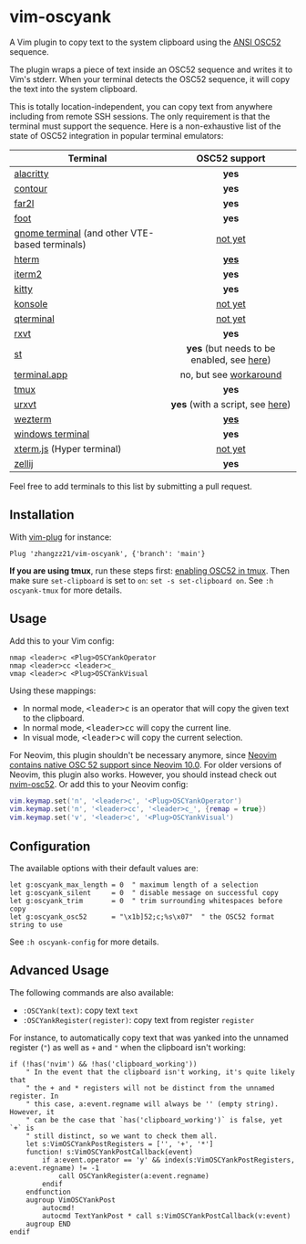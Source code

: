 # vim-oscyank

A Vim plugin to copy text to the system clipboard using the [ANSI
OSC52](https://invisible-island.net/xterm/ctlseqs/ctlseqs.html#h3-Operating-System-Commands)
sequence.

The plugin wraps a piece of text inside an OSC52 sequence and writes it to Vim's
stderr. When your terminal detects the OSC52 sequence, it will copy the text
into the system clipboard.

This is totally location-independent, you can copy text from anywhere including
from remote SSH sessions. The only requirement is that the terminal must support
the sequence. Here is a non-exhaustive list of the state of OSC52 integration in
popular terminal emulators:

| Terminal | OSC52 support |
|----------|:-------------:|
| [alacritty](https://github.com/alacritty/alacritty) | **yes** |
| [contour](https://github.com/contour-terminal/contour) | **yes** |
| [far2l](https://github.com/elfmz/far2l) | **yes** |
| [foot](https://codeberg.org/dnkl/foot) | **yes** |
| [gnome terminal](https://github.com/GNOME/gnome-terminal) (and other VTE-based terminals) | [not yet](https://gitlab.gnome.org/GNOME/vte/-/issues/2495) |
| [hterm](https://chromium.googlesource.com/apps/libapps/+/master/README.md) | [**yes**](https://chromium.googlesource.com/apps/libapps/+/master/nassh/doc/FAQ.md#Is-OSC-52-aka-clipboard-operations_supported) |
| [iterm2](https://iterm2.com/) | **yes** |
| [kitty](https://github.com/kovidgoyal/kitty) | **yes** |
| [konsole](https://konsole.kde.org/) | [not yet](https://bugs.kde.org/show_bug.cgi?id=372116) |
| [qterminal](https://github.com/lxqt/qterminal#readme) | [not yet](https://github.com/lxqt/qterminal/issues/839)
| [rxvt](http://rxvt.sourceforge.net/) | **yes** |
| [st](https://st.suckless.org/) | **yes** (but needs to be enabled, see [here](https://git.suckless.org/st/commit/a2a704492b9f4d2408d180f7aeeacf4c789a1d67.html)) |
| [terminal.app](https://en.wikipedia.org/wiki/Terminal_(macOS)) | no, but see [workaround](https://github.com/roy2220/osc52pty) |
| [tmux](https://github.com/tmux/tmux) | **yes** |
| [urxvt](http://software.schmorp.de/pkg/rxvt-unicode.html) | **yes** (with a script, see [here](https://github.com/ojroques/vim-oscyank/issues/4)) |
| [wezterm](https://github.com/wez/wezterm) | [**yes**](https://wezfurlong.org/wezterm/escape-sequences.html#operating-system-command-sequences) |
| [windows terminal](https://github.com/microsoft/terminal) | **yes** |
| [xterm.js](https://xtermjs.org/) (Hyper terminal) | [not yet](https://github.com/xtermjs/xterm.js/issues/3260) |
| [zellij](https://github.com/zellij-org/zellij/) | **yes** |

Feel free to add terminals to this list by submitting a pull request.

## Installation
With [vim-plug](https://github.com/junegunn/vim-plug) for instance:
```vim
Plug 'zhangzz21/vim-oscyank', {'branch': 'main'}
```

**If you are using tmux**, run these steps first: [enabling OSC52 in
tmux](https://github.com/tmux/tmux/wiki/Clipboard#quick-summary). Then make sure
`set-clipboard` is set to `on`: `set -s set-clipboard on`. See `:h oscyank-tmux`
for more details.

## Usage
Add this to your Vim config:
```vim
nmap <leader>c <Plug>OSCYankOperator
nmap <leader>cc <leader>c_
vmap <leader>c <Plug>OSCYankVisual
```

Using these mappings:
* In normal mode, <kbd>\<leader\>c</kbd> is an operator that will copy the given
  text to the clipboard.
* In normal mode, <kbd>\<leader\>cc</kbd> will copy the current line.
* In visual mode, <kbd>\<leader\>c</kbd> will copy the current selection.

For Neovim, this plugin shouldn't be necessary anymore, since [Neovim contains native OSC 52 support since Neovim 10.0](https://github.com/neovim/neovim/pull/25872).
For older versions of Neovim, this plugin also works. However, you should instead check out [nvim-osc52](https://github.com/ojroques/nvim-osc52). Or
add this to your Neovim config:
```lua
vim.keymap.set('n', '<leader>c', '<Plug>OSCYankOperator')
vim.keymap.set('n', '<leader>cc', '<leader>c_', {remap = true})
vim.keymap.set('v', '<leader>c', '<Plug>OSCYankVisual')
```

## Configuration
The available options with their default values are:
```vim
let g:oscyank_max_length = 0  " maximum length of a selection
let g:oscyank_silent     = 0  " disable message on successful copy
let g:oscyank_trim       = 0  " trim surrounding whitespaces before copy
let g:oscyank_osc52      = "\x1b]52;c;%s\x07"  " the OSC52 format string to use
```

See `:h oscyank-config` for more details.

## Advanced Usage
The following commands are also available:
* `:OSCYank(text)`: copy text `text`
* `:OSCYankRegister(register)`: copy text from register `register`

For instance, to automatically copy text that was yanked into the unnamed register (`"`)
as well as `+` and `"` when the clipboard isn't working:

```vim
if (!has('nvim') && !has('clipboard_working'))
    " In the event that the clipboard isn't working, it's quite likely that
    " the + and * registers will not be distinct from the unnamed register. In
    " this case, a:event.regname will always be '' (empty string). However, it
    " can be the case that `has('clipboard_working')` is false, yet `+` is
    " still distinct, so we want to check them all.
    let s:VimOSCYankPostRegisters = ['', '+', '*']
    function! s:VimOSCYankPostCallback(event)
        if a:event.operator == 'y' && index(s:VimOSCYankPostRegisters, a:event.regname) != -1
            call OSCYankRegister(a:event.regname)
        endif
    endfunction
    augroup VimOSCYankPost
        autocmd!
        autocmd TextYankPost * call s:VimOSCYankPostCallback(v:event)
    augroup END
endif
```
